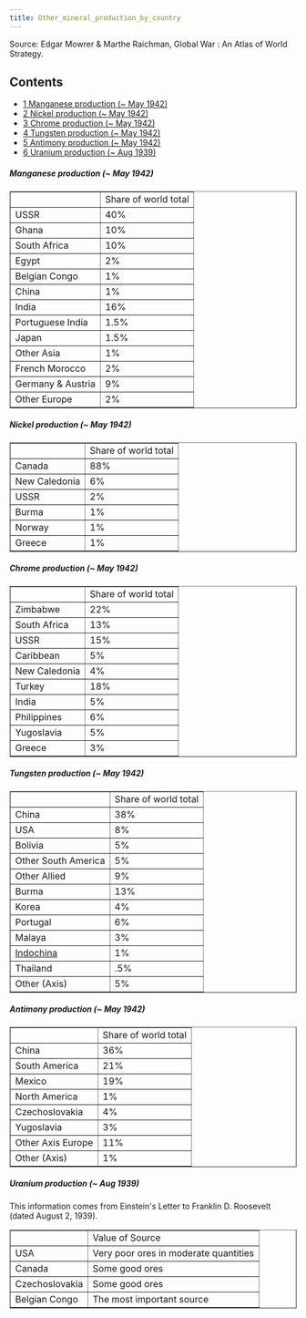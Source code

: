 ```yaml
---
title: Other_mineral_production_by_country
---
```


Source: Edgar Mowrer & Marthe Raichman, Global War : An Atlas of World Strategy.

## Contents

- [1 Manganese production (~ May 1942)](#Manganese_production_.28.7E_May_1942.29)
- [2 Nickel production (~ May 1942)](#Nickel_production_.28.7E_May_1942.29)
- [3 Chrome production (~ May 1942)](#Chrome_production_.28.7E_May_1942.29)
- [4 Tungsten production (~ May 1942)](#Tungsten_production_.28.7E_May_1942.29)
- [5 Antimony production (~ May 1942)](#Antimony_production_.28.7E_May_1942.29)
- [6 Uranium production (~ Aug 1939)](#Uranium_production_.28.7E_Aug_1939.29)

##### Manganese production (~ May 1942)

<table border="1"><tbody><tr><td></td><td>Share of world total</td></tr><tr><td>USSR</td><td>40%</td></tr><tr><td>Ghana</td><td>10%</td></tr><tr><td>South Africa</td><td>10%</td></tr><tr><td>Egypt</td><td>2%</td></tr><tr><td>Belgian Congo</td><td>1%</td></tr><tr><td>China</td><td>1%</td></tr><tr><td>India</td><td>16%</td></tr><tr><td>Portuguese India</td><td>1.5%</td></tr><tr><td>Japan</td><td>1.5%</td></tr><tr><td>Other Asia</td><td>1%</td></tr><tr><td>French Morocco</td><td>2%</td></tr><tr><td>Germany &amp; Austria</td><td>9%</td></tr><tr><td>Other Europe</td><td>2%</td></tr></tbody></table>

##### Nickel production (~ May 1942)

<table border="1"><tbody><tr><td></td><td>Share of world total</td></tr><tr><td>Canada</td><td>88%</td></tr><tr><td>New Caledonia</td><td>6%</td></tr><tr><td>USSR</td><td>2%</td></tr><tr><td>Burma</td><td>1%</td></tr><tr><td>Norway</td><td>1%</td></tr><tr><td>Greece</td><td>1%</td></tr></tbody></table>

##### Chrome production (~ May 1942)

<table border="1"><tbody><tr><td></td><td>Share of world total</td></tr><tr><td>Zimbabwe</td><td>22%</td></tr><tr><td>South Africa</td><td>13%</td></tr><tr><td>USSR</td><td>15%</td></tr><tr><td>Caribbean</td><td>5%</td></tr><tr><td>New Caledonia</td><td>4%</td></tr><tr><td>Turkey</td><td>18%</td></tr><tr><td>India</td><td>5%</td></tr><tr><td>Philippines</td><td>6%</td></tr><tr><td>Yugoslavia</td><td>5%</td></tr><tr><td>Greece</td><td>3%</td></tr></tbody></table>

##### Tungsten production (~ May 1942)

<table border="1"><tbody><tr><td></td><td>Share of world total</td></tr><tr><td>China</td><td>38%</td></tr><tr><td>USA</td><td>8%</td></tr><tr><td>Bolivia</td><td>5%</td></tr><tr><td>Other South America</td><td>5%</td></tr><tr><td>Other Allied</td><td>9%</td></tr><tr><td>Burma</td><td>13%</td></tr><tr><td>Korea</td><td>4%</td></tr><tr><td>Portugal</td><td>6%</td></tr><tr><td>Malaya</td><td>3%</td></tr><tr><td><a href="/wiki/Indochina" title="Indochina">Indochina</a></td><td>1%</td></tr><tr><td>Thailand</td><td>.5%</td></tr><tr><td>Other (Axis)</td><td>5%</td></tr></tbody></table>

##### Antimony production (~ May 1942)

<table border="1"><tbody><tr><td></td><td>Share of world total</td></tr><tr><td>China</td><td>36%</td></tr><tr><td>South America</td><td>21%</td></tr><tr><td>Mexico</td><td>19%</td></tr><tr><td>North America</td><td>1%</td></tr><tr><td>Czechoslovakia</td><td>4%</td></tr><tr><td>Yugoslavia</td><td>3%</td></tr><tr><td>Other Axis Europe</td><td>11%</td></tr><tr><td>Other (Axis)</td><td>1%</td></tr></tbody></table>

##### Uranium production (~ Aug 1939)

This information comes from Einstein's Letter to Franklin D. Roosevelt (dated August 2, 1939).

<table border="1"><tbody><tr><td></td><td>Value of Source</td></tr><tr><td>USA</td><td>Very poor ores in moderate quantities</td></tr><tr><td>Canada</td><td>Some good ores</td></tr><tr><td>Czechoslovakia</td><td>Some good ores</td></tr><tr><td>Belgian Congo</td><td>The most important source</td></tr></tbody></table>
